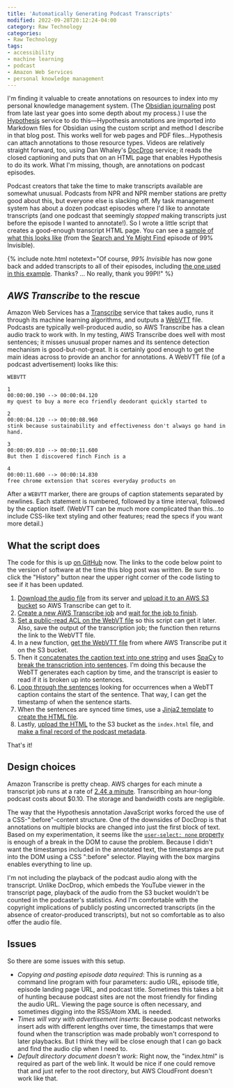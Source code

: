 ```yaml
---
title: 'Automatically Generating Podcast Transcripts'
modified: 2022-09-28T20:12:24-04:00
category: Raw Technology
categories:
- Raw Technology
tags:
- accessibility
- machine learning
- podcast
- Amazon Web Services
- personal knowledge management
---
```

I'm finding it valuable to create annotations on resources to index into my personal knowledge management system.
(The [Obsidian journaling](https://dltj.org/article/obsidian-journaling/) post from late last year goes into some depth about my process.)
I use the [Hypothesis](https://hypothes.is/) service to do this—Hypothesis annotations are imported into Markdown files for Obsidian using the custom script and method I describe in that blog post.
This works well for web pages and PDF files...Hypothesis can attach annotations to those resource types.
Videos are relatively straight forward, too, using Dan Whaley's [DocDrop](https://docdrop.org/) service; it reads the closed captioning and puts that on an HTML page that enables Hypothesis to do its work.
What I'm missing, though, are annotations on podcast episodes.

Podcast creators that take the time to make transcripts available are somewhat unusual.
Podcasts from NPR and NPR member stations are pretty good about this, but everyone else is slacking off.
My task management system has about a dozen podcast episodes where I'd like to annotate transcripts (and one podcast that seemingly _stopped_ making transcripts just before the episode I wanted to annotate!).
So I wrote a little script that creates a good-enough transcript HTML page.
You can see a [sample of what this looks like](https://media.dltj.org/unchecked-transcript/20220928T194120-99-_Invisible--Search_and_Ye_Might_Find/index.html) (from the [Search and Ye Might Find](https://99percentinvisible.org/episode/search-and-ye-might-find/) episode of 99% Invisible).

{% include note.html notetext="Of course, <i>99% Invisible</i> has now gone back and added transcripts to all of their episodes, including <a href='https://99percentinvisible.org/episode/search-and-ye-might-find/transcript'>the one used in this example</a>. Thanks? ... No really, thank you 99PI!" %}

## _AWS Transcribe_ to the rescue
Amazon Web Services has a [Transcribe](https://aws.amazon.com/transcribe/) service that takes audio, runs it through its machine learning algorithms, and outputs a [WebVTT](https://www.w3.org/TR/webvtt1/) file.
Podcasts are typically well-produced audio, so AWS Transcribe has a clean audio track to work with.
In my testing, AWS Transcribe does well with most sentences; it misses unusual proper names and its sentence detection mechanism is good-but-not-great.
It is certainly good enough to get the main ideas across to provide an anchor for annotations.
A WebVTT file (of a podcast advertisement) looks like this:

```text
WEBVTT

1
00:00:00.190 --> 00:00:04.120
my quest to buy a more eco friendly deodorant quickly started to

2
00:00:04.120 --> 00:00:08.960
stink because sustainability and effectiveness don't always go hand in hand.

3
00:00:09.010 --> 00:00:11.600
But then I discovered finch Finch is a

4
00:00:11.600 --> 00:00:14.830
free chrome extension that scores everyday products on
```

After a `WEBVTT` marker, there are groups of caption statements separated by newlines.
Each statement is numbered, followed by a time interval, followed by the caption itself.
(WebVTT can be much more complicated than this...to include CSS-like text styling and other features; read the specs if you want more detail.)

## What the script does
The code for this is up [on GitHub](https://github.com/dltj/unchecked-transcript) now.
The links to the code below point to the version of software at the time this blog post was written.
Be sure to click the "History" button near the upper right corner of the code listing to see if it has been updated.

1. [Download the audio file](https://github.com/dltj/unchecked-transcript/blob/7262d38d16d63e46792f84d0ce822bc238b13c2a/unchecked_transcript/create_transcript.py#L13) from its server and [upload it to an AWS S3 bucket](https://github.com/dltj/unchecked-transcript/blob/7262d38d16d63e46792f84d0ce822bc238b13c2a/unchecked_transcript/create_transcript.py#L28) so AWS Transcribe can get to it.
1. [Create a new AWS Transcribe job](https://github.com/dltj/unchecked-transcript/blob/7262d38d16d63e46792f84d0ce822bc238b13c2a/unchecked_transcript/create_transcript.py#L34) and [wait for the job to finish](https://github.com/dltj/unchecked-transcript/blob/7262d38d16d63e46792f84d0ce822bc238b13c2a/unchecked_transcript/create_transcript.py#L51).
1. [Set a public-read ACL on the WebVT file](https://github.com/dltj/unchecked-transcript/blob/7262d38d16d63e46792f84d0ce822bc238b13c2a/unchecked_transcript/create_transcript.py#L59) so this script can get it later. Also, save the output of the transcription job; the function then returns the link to the WebVTT file.
1. In a new function, [get the WebVTT file](https://github.com/dltj/unchecked-transcript/blob/7262d38d16d63e46792f84d0ce822bc238b13c2a/unchecked_transcript/create_html.py#L9) from where AWS Transcribe put it on the S3 bucket.
1. Then it [concatenates the caption text into one string](https://github.com/dltj/unchecked-transcript/blob/7262d38d16d63e46792f84d0ce822bc238b13c2a/unchecked_transcript/create_html.py#L16) and uses [SpaCy](https://spacy.io/) to [break the transcription into sentences](https://github.com/dltj/unchecked-transcript/blob/7262d38d16d63e46792f84d0ce822bc238b13c2a/unchecked_transcript/create_html.py#L21). I'm doing this because the WebTT generates each caption by time, and the transcript is easier to read if it is broken up into sentences.
1. [Loop through the sentences](https://github.com/dltj/unchecked-transcript/blob/7262d38d16d63e46792f84d0ce822bc238b13c2a/unchecked_transcript/create_html.py#L29) looking for occurrences when a WebTT caption contains the start of the sentence. That way, I can get the timestamp of when the sentence starts.
1. When the sentences are synced time times, use a [Jinja2 template](https://jinja.palletsprojects.com/) to [create the HTML file](https://github.com/dltj/unchecked-transcript/blob/7262d38d16d63e46792f84d0ce822bc238b13c2a/unchecked_transcript/create_html.py#L54).
1. Lastly, [upload the HTML](https://github.com/dltj/unchecked-transcript/blob/7262d38d16d63e46792f84d0ce822bc238b13c2a/unchecked_transcript/upload_html.py#L8) to the S3 bucket as the `index.html` file, and [make a final record of the podcast metadata](https://github.com/dltj/unchecked-transcript/blob/7262d38d16d63e46792f84d0ce822bc238b13c2a/unchecked_transcript/cli.py#L59).

That's it!

## Design choices
Amazon Transcribe is pretty cheap.
AWS charges for each minute a transcript job runs at a rate of [2.4¢ a minute](https://aws.amazon.com/transcribe/pricing/).
Transcribing an hour-long podcast costs about $0.10.
The storage and bandwidth costs are negligible.

The way that the Hypothesis annotation JavaScript works forced the use of a CSS-":before"-content structure.
One of the downsides of DocDrop is that annotations on multiple blocks are changed into just the first block of text.
Based on my experimentation, it seems like the [`user-select: none` property](https://developer.mozilla.org/en-US/docs/Web/CSS/user-select) is enough of a break in the DOM to cause the problem.
Because I didn't want the timestamps included in the annotated text, the timestamps are put into the DOM using a CSS ":before" selector.
Playing with the box margins enables everything to line up.

I'm not including the playback of the podcast audio along with the transcript.
Unlike DocDrop, which embeds the YouTube viewer in the transcript page, playback of the audio from the S3 bucket wouldn't be counted in the podcaster's statistics.
And I'm comfortable with the copyright implications of publicly posting uncorrected transcripts (in the absence of creator-produced transcripts), but not so comfortable as to also offer the audio file.

## Issues
So there are some issues with this setup.

* *Copying and pasting episode data required*: This is running as a command line program with four parameters: audio URL, episode title, episode landing page URL, and podcast title. Sometimes this takes a bit of hunting because podcast sites are not the most friendly for finding the audio URL. Viewing the page source is often necessary, and sometimes digging into the RSS/Atom XML is needed.
* *Times will vary with advertisement inserts*: Because podcast networks insert ads with different lengths over time, the timestamps that were found when the transcription was made probably won't correspond to later playbacks. But I think they will be close enough that I can go back and find the audio clip when I need to.
* *Default directory document doesn't work*: Right now, the "index.html" is required as part of the web link. It would be nice if one could remove that and just refer to the root directory, but AWS CloudFront doesn't work like that.
